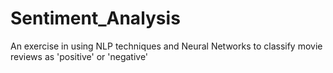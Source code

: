 # Sentiment_Analysis
An exercise in using NLP techniques and Neural Networks to classify movie reviews as 'positive' or 'negative'
